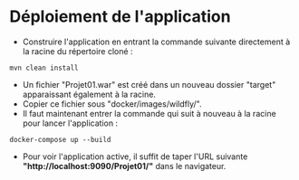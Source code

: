 # Déploiement de l'application

* Construire l'application en entrant la commande suivante directement à la racine du répertoire cloné :
```
mvn clean install
```
* Un fichier "Projet01.war" est créé dans un nouveau dossier "target" apparaissant également à la racine.
* Copier ce fichier sous "docker/images/wildfly/".
* Il faut maintenant entrer la commande qui suit à nouveau à la racine pour lancer l'application :
```
docker-compose up --build
```
* Pour voir l'application active, il suffit de taper l'URL suivante **"http://localhost:9090/Projet01/"** dans le navigateur.
